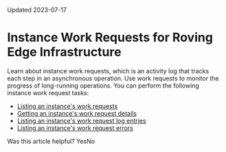 Updated 2023-07-17
# Instance Work Requests for Roving Edge Infrastructure 
Learn about instance work requests, which is an activity log that tracks each step in an asynchronous operation. Use work requests to monitor the progress of long-running operations.
You can perform the following instance work request tasks:
  * [Listing an instance's work requests](https://docs.oracle.com/en-us/iaas/Content/Rover/Compute/Instance/list-work-requests.htm#top "View a list of an instance's work requests for Roving Edge Infrastructure.")
  * [Getting an instance's work request details](https://docs.oracle.com/en-us/iaas/Content/Rover/Compute/Instance/get-work-requests.htm#top "View the details and access additional information regarding an instance's work request for a Roving Edge Infrastructure device.")
  * [Listing an instance's work request log entries](https://docs.oracle.com/en-us/iaas/Content/Rover/Compute/Instance/list-work-requests-log-entry.htm#top "View a list of log entries for an instance's work request for a Roving Edge Infrastructure device.")
  * [Listing an instance's work request errors](https://docs.oracle.com/en-us/iaas/Content/Rover/Compute/Instance/list-work-requests-errors.htm#top "View a list of errors for an instance's work request for a Roving Edge Infrastructure device.")


Was this article helpful?
YesNo


